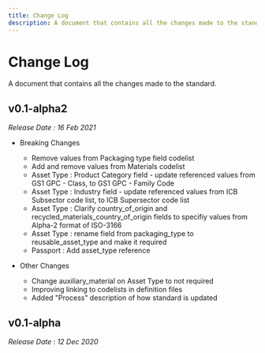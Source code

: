 ```yaml
---
title: Change Log
description: A document that contains all the changes made to the standard.
---
```

# Change Log
A document that contains all the changes made to the standard.

## v0.1-alpha2
_Release Date : 16 Feb 2021_

* Breaking Changes 
    * Remove values from Packaging type field codelist
    * Add and remove values from  Materials codelist
    * Asset Type : Product Category field - update referenced values from GS1 GPC - Class, to GS1 GPC - Family Code
    * Asset Type : Industry field - update referenced values from ICB Subsector code list, to ICB Supersector code list
    * Asset Type : Clarify country_of_origin and recycled_materials_country_of_origin fields to specifiy values from Alpha-2 format of ISO-3166
    * Asset Type : rename field from packaging_type to reusable_asset_type and make it required
    * Passport : Add asset_type reference

* Other Changes
    * Change auxiliary_material on Asset Type to not required
    * Improving linking to codelists in definition files
    * Added "Process" description of how standard is updated


## v0.1-alpha
_Release Date : 12 Dec 2020_

